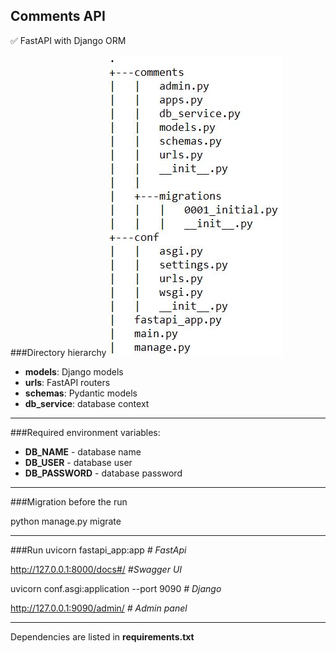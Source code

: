 ## Comments API 

:white_check_mark: FastAPI with Django ORM   

###Directory hierarchy
![img.png](img.png)
* **models**: Django models
* **urls**: FastAPI routers
* **schemas**: Pydantic models
* **db_service**: database context
____
###Required environment variables:

* **DB_NAME** - database name
* **DB_USER** - database user
* **DB_PASSWORD** - database password
_____
###Migration before the run

python manage.py migrate
_____

###Run
uvicorn fastapi_app:app _# FastApi_

http://127.0.0.1:8000/docs#/ _#Swagger UI_

uvicorn conf.asgi:application --port 9090  _# Django_

http://127.0.0.1:9090/admin/ _# Admin panel_
_____

Dependencies are listed in **requirements.txt**

